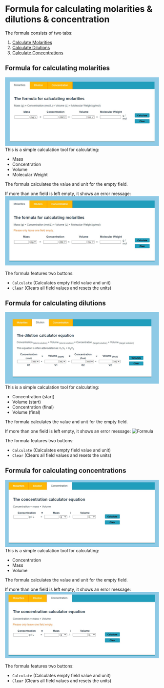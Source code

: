# Formula for calculating molarities & dilutions & concentration
The formula consists of two tabs:
1. [Calculate Molarities](#formula-for-calculating-molarities)
2. [Calculate Dilutions](#formula-for-calculating-dilutions)
3. [Calculate Concentrations](#formula-for-calculating-concentrations)

## Formula for calculating molarities
![Formula](./base-view.jpg)
This is a simple calculation tool for calculating:
- Mass
- Concentration
- Volume
- Molecular Weight

The formula calculates the value and unit for the empty field.

If more than one field is left empty, it shows an error message:
![Formula](./empty-fields.jpg)

The formula features two buttons:
- `Calculate` (Calculates empty field value and unit)
- `Clear` (Clears all field values and resets the units)

## Formula for calculating dilutions
![Formula](./base-view-dilution.jpg)
This is a simple calculation tool for calculating:
- Concentration (start)
- Volume (start)
- Concentration (final)
- Volume (final)

The formula calculates the value and unit for the empty field.

If more than one field is left empty, it shows an error message:
![Formula](./empty-fields-dilution.jpg.jpg)

The formula features two buttons:
- `Calculate` (Calculates empty field value and unit)
- `Clear` (Clears all field values and resets the units)

## Formula for calculating concentrations
![Formula](./base-view-concentration.jpg)
This is a simple calculation tool for calculating:
- Concentration
- Mass
- Volume

The formula calculates the value and unit for the empty field.

If more than one field is left empty, it shows an error message:
![Formula](./empty-fields-concentration.jpg)

The formula features two buttons:
- `Calculate` (Calculates empty field value and unit)
- `Clear` (Clears all field values and resets the units)